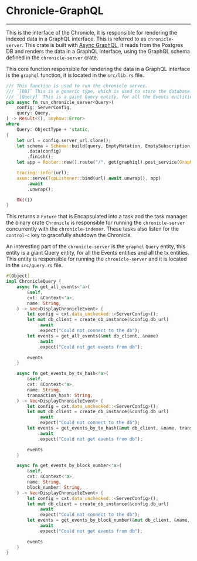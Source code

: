# Chronicle-GraphQL
-----------------------------
This is the interface of the Chronicle, it is responsible for rendering the indexed data in a GraphQL interface. This is referred to as `chronicle-server`.
This crate is built with [Async GraphQL](https://github.com/async-graphql/async-graphql), it reads from the Postgres DB and renders the data in a GraphQL interface, using the GraphQL schema defined in the `chronicle-server` crate.

This core function responsible for rendering the data in a GraphQL interface is the `graphql` function, it is located in the `src/lib.rs` file.

```rust
/// This function is used to run the chronicle server.
/// `[DB]` This is a generic type, which is used to store the database.
/// `[Query]` This is a gaint Query entity, for all the Events enitities and all the tx enitities.
pub async fn run_chronicle_server<Query>(
    config: ServerConfig,
    query: Query,
) -> Result<(), anyhow::Error>
where
    Query: ObjectType + 'static,
{
    let url = config.server_url.clone();
    let schema = Schema::build(query, EmptyMutation, EmptySubscription)
        .data(config)
        .finish();
    let app = Router::new().route("/", get(graphiql).post_service(GraphQL::new(schema)));

    tracing::info!(url);
    axum::serve(TcpListener::bind(url).await.unwrap(), app)
        .await
        .unwrap();

    Ok(())
}

```

This returns a `Future` that is Encapsulated into a task and the task manager the binary crate `Chronicle` is responsible for running the `chronicle-server` concurrently with the `chronicle-indexer`. These tasks also listen for the `control-c` key to gracefully shutdown the Chronicle.


An interesting part of the `chronicle-server` is the `graphql` `Query` entity, this entity is a giant Query entity, for all the Events entities and all the tx entities. This entity is responsible for running the `chronicle-server` and it is located in the `src/query.rs` file.

```rust
#[Object]
impl ChronicleQuery {
    async fn get_all_events<'a>(
        &self,
        cxt: &Context<'a>,
        name: String,
    ) -> Vec<DisplayChronicleEvent> {
        let config = cxt.data_unchecked::<ServerConfig>();
        let mut db_client = create_db_instance(&config.db_url)
            .await
            .expect("Could not connect to the db");
        let events = get_all_events(&mut db_client, &name)
            .await
            .expect("Could not get events from db");

        events
    }

    async fn get_events_by_tx_hash<'a>(
        &self,
        cxt: &Context<'a>,
        name: String,
        transaction_hash: String,
    ) -> Vec<DisplayChronicleEvent> {
        let config = cxt.data_unchecked::<ServerConfig>();
        let mut db_client = create_db_instance(&config.db_url)
            .await
            .expect("Could not connect to the db");
        let events = get_events_by_tx_hash(&mut db_client, &name, transaction_hash)
            .await
            .expect("Could not get events from db");

        events
    }

    async fn get_events_by_block_number<'a>(
        &self,
        cxt: &Context<'a>,
        name: String,
        block_number: String,
    ) -> Vec<DisplayChronicleEvent> {
        let config = cxt.data_unchecked::<ServerConfig>();
        let mut db_client = create_db_instance(&config.db_url)
            .await
            .expect("Could not connect to the db");
        let events = get_events_by_block_number(&mut db_client, &name, block_number)
            .await
            .expect("Could not get events from db");

        events
    }
}


```
